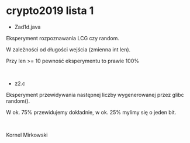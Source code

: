 # crypto2019 lista 1

* Zad1d.java

Eksperyment rozpoznawania LCG czy random.

W zależności od długości wejścia (zmienna int len).

Przy len >= 10 pewność eksperymentu to prawie 100%

<br>

* z2.c

Eksperyment przewidywania następnej liczby wygenerowanej przez glibc random().

W ok. 75% przewidujemy dokładnie, w ok. 25% mylimy się o jeden bit.

<br>

Kornel Mirkowski
